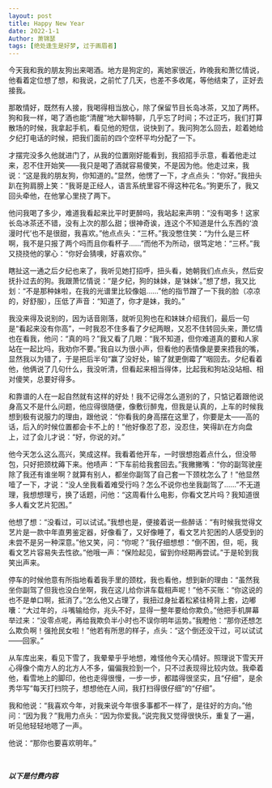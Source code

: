 ```yaml
---
layout: post
title: Happy New Year
date: 2022-1-1
Author: 萧锦瑟
tags: [绝处逢生是好梦, 过于画眉者]
---
```


今天我和我的朋友狗出来喝酒。地方是狗定的，离她家很近，昨晚我和萧忆情说，他看着定位想了想，和我说，之前忙了几天，也差不多收尾，等他结束了，正好去接我。

那敢情好，既然有人接，我喝得相当放心，除了保留节目长岛冰茶，又加了两杯。狗和我一样，喝了酒也能“清醒”地大聊特聊，几乎忘了时间；不过正巧，我们打算散场的时候，我拿起手机，看见他的短信，说快到了。我问狗怎么回去，趁着她给夕纪打电话的时候，把我们面前的四个空杯平均分配了一下。

才摆完没多久他就进门了，从我的位置刚好能看到，我招招手示意，看着他走过来，忍不住开始笑——我只是喝了酒就容易傻笑，不是因为他。他走过来，我说：“这是我的朋友狗，你知道的。”显然，他愣了一下，才点点头：“你好。”我扭头趴在狗肩膀上笑：“我哥是正经人，语言系统里容不得这种花名。”狗更乐了，我又回头牵他，在他掌心里挠了两下。

他问我喝了多少，难道我看起来比平时更醉吗，我站起来声明：“没有喝多！这家长岛冰茶还不错，没有上次的那么甜；很神奇诶，连这个不知道是什么东西的‘浪漫时代’也不是很甜，我喜欢。”他点点头：“三杯。”我没憋住笑：“为什么是三杯啊，我不是只报了两个吗而且你看杯子……”而他不为所动，很笃定地：“三杯。”我又挠挠他的掌心：“你好会猜噢，好喜欢你。”

瞎扯这一通之后夕纪也来了，我听见她打招呼，扭头看，她朝我们点点头，然后安抚扑过去的狗。我跟萧忆情说：“是夕纪，狗的妹妹，是‘妹妹’。”想了想，我又比划：“不是那种妹啦，在我的光谱里比较像姐……”他的指节蹭了一下我的脸（凉凉的，好舒服），压低了声音：“知道了，你才是妹，我的。”

我没来得及说别的，因为话音刚落，就听见狗也在和妹妹介绍我们，最后一句是“看起来没有你高”，一时我忍不住多看了夕纪两眼，又忍不住转回头来，萧忆情也在看我，他问：“真的吗？”我又看了几眼：“我不知道，但你难道真的要和人家站在一起比吗，我劝你不要。”我自以为很小声，但看他的表情像是要来捂我的嘴，显然我以为错了，于是把后半句“赢了没好处，输了就更倒霉了”咽回去。夕纪看着他，他俩说了几句什么，我没听清，但看起来相当得体，比起我和狗站没站相、相对傻笑，总要好得多。

和靠谱的人在一起自然就有这样的好处！我不记得怎么道别的了，只惦记着跟他说身高又不是什么问题，他应得很随便，像敷衍醉鬼，但我是认真的，上车的时候我想到极有说服力的理由，跟他说：“你看我的身高摆在这里了，你要是太——高的话，后入的时候位置都会卡不上的！”他好像忍了忍，没忍住，笑得趴在方向盘上，过了会儿才说：“好，你说的对。”

他今天怎么这么高兴，笑成这样。我看着他开车，一时很想抱着点什么，但没带包，只好把颈枕薅下来。他啧声：“下车前给我套回去。”我撇撇嘴：“你的副驾驶座除了我还有谁坐啊？就算有别人，都坐你副驾了自己套一下颈枕怎么了！”他显然噎了一下，才说：“没人坐我看着难受行吗？怎么不说你也坐我副驾了……”不无道理，我想想理亏，换了话题，问他：“这周看什么电影，你看文艺片吗？我知道很多人看文艺片犯困。”

他想了想：“没看过，可以试试。”我想也是，便接着说一些醉话：“有时候我觉得文艺片是一款中年直男鉴定器，好像看了，又好像睡了，看文艺片犯困的人感受到的未尝不是另一种深意。”他又笑，问：“你呢？”我仔细想想：“倒不困，但，呃，我看文艺片容易失去性欲。”他哦一声：“保险起见，留到你经期再尝试。”于是轮到我笑出声来。

停车的时候他意有所指地看着我手里的颈枕，我也看他，想到新的理由：“虽然我坐你副驾了但我也没白坐啊，我在这儿给你讲车载相声呢！”他不买账：“你这说的也不是单口啊，抵消了。”怎么他又占理了，我扭过身扯着松紧往椅背上套，边嘟囔：“大过年的，斗嘴输给你，兆头不好，显得一整年要给你欺负。”他把手机屏幕举过来：“没零点呢，再给我欺负半小时也不误你明年运势。”我瞪他：“那你还想怎么欺负啊！强抢民女啦！”他若有所思的样子，点头：“这个倒还没干过，可以试试——回家。”

从车库出来，看见下雪了，我晕晕乎乎地想，难怪他今天心情好。照理说下雪天开心得像个南方人的北方人不多，偏偏我捡到一个，只不过表现得比较内敛。我牵着他，看雪地上的脚印，他也走得很慢，一步一步，都踏得很坚实，且“仔细”，是余秀华写“每天打扫院子，想想他在人间，我打扫得很仔细”的“仔细”。

我和他说：“我喜欢今年，对我来说今年很多事都不一样了，是往好的方向。”他问：“因为我？”我用力点头：“因为你爱我。”说完我又觉得很快乐，重复了一遍，听见他轻轻地嗯了一声。

他说：“那你也要喜欢明年。”

<br>

***以下是付费内容***

<br>
<br>
